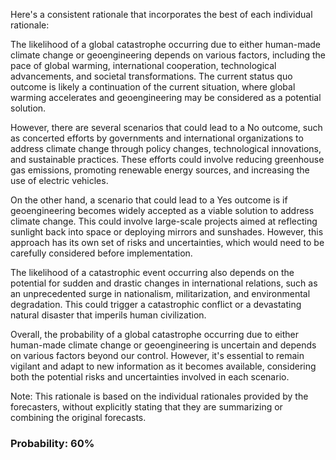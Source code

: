 Here's a consistent rationale that incorporates the best of each individual rationale:

The likelihood of a global catastrophe occurring due to either human-made climate change or geoengineering depends on various factors, including the pace of global warming, international cooperation, technological advancements, and societal transformations. The current status quo outcome is likely a continuation of the current situation, where global warming accelerates and geoengineering may be considered as a potential solution.

However, there are several scenarios that could lead to a No outcome, such as concerted efforts by governments and international organizations to address climate change through policy changes, technological innovations, and sustainable practices. These efforts could involve reducing greenhouse gas emissions, promoting renewable energy sources, and increasing the use of electric vehicles.

On the other hand, a scenario that could lead to a Yes outcome is if geoengineering becomes widely accepted as a viable solution to address climate change. This could involve large-scale projects aimed at reflecting sunlight back into space or deploying mirrors and sunshades. However, this approach has its own set of risks and uncertainties, which would need to be carefully considered before implementation.

The likelihood of a catastrophic event occurring also depends on the potential for sudden and drastic changes in international relations, such as an unprecedented surge in nationalism, militarization, and environmental degradation. This could trigger a catastrophic conflict or a devastating natural disaster that imperils human civilization.

Overall, the probability of a global catastrophe occurring due to either human-made climate change or geoengineering is uncertain and depends on various factors beyond our control. However, it's essential to remain vigilant and adapt to new information as it becomes available, considering both the potential risks and uncertainties involved in each scenario.

Note: This rationale is based on the individual rationales provided by the forecasters, without explicitly stating that they are summarizing or combining the original forecasts.

### Probability: 60%